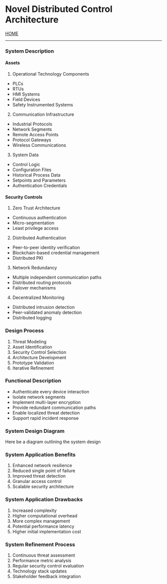 # Novel Distributed Control Architecture

[HOME](https://github.com/adamspanier/Distributed-Systems-Security)

<hr>

### System Description

#### Assets

1. Operational Technology Components
* PLCs
* RTUs
* HMI Systems
* Field Devices
* Safety Instrumented Systems

2. Communication Infrastructure
* Industrial Protocols
* Network Segments
* Remote Access Points
* Protocol Gateways
* Wireless Communications

3. System Data
* Control Logic
* Configuration Files
* Historical Process Data
* Setpoints and Parameters
* Authentication Credentials

#### Security Controls

1. Zero Trust Architecture
* Continuous authentication
* Micro-segmentation
* Least privilege access

2. Distributed Authentication
* Peer-to-peer identity verification
* Blockchain-based credential management
* Distributed PKI

3. Network Redundancy
* Multiple independent communication paths
* Distributed routing protocols
* Failover mechanisms

4. Decentralized Monitoring
* Distributed intrusion detection
* Peer-validated anomaly detection
* Distributed logging


### Design Process

1.	Threat Modeling
2.	Asset Identification
3.	Security Control Selection
4.	Architecture Development
5.	Prototype Validation
6.	Iterative Refinement

### Functional Description

* Authenticate every device interaction
* Isolate network segments
* Implement multi-layer encryption
* Provide redundant communication paths
* Enable localized threat detection
* Support rapid incident response


### System Design Diagram

Here be a diagram outlining the system design

### System Application Benefits

1.	Enhanced network resilience
2.	Reduced single point of failure
3.	Improved threat detection
4.	Granular access control
5.	Scalable security architecture


### System Application Drawbacks

1.	Increased complexity
2.	Higher computational overhead
3.	More complex management
4.	Potential performance latency
5.	Higher initial implementation cost


### System Refinement Process

1.	Continuous threat assessment
2.	Performance metric analysis
3.	Regular security control evaluation
4.	Technology stack updates
5.	Stakeholder feedback integration

